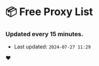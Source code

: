 # :package: Free Proxy List
### Updated every 15 minutes.

- Last updated: `2024-07-27 11:29`

:heart:
